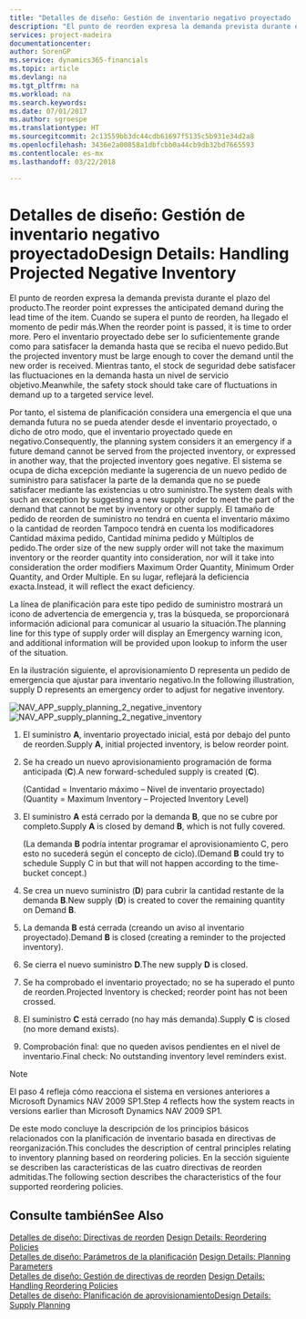 ```yaml
---
title: "Detalles de diseño: Gestión de inventario negativo proyectado | Documentos de Microsoft"
description: "El punto de reorden expresa la demanda prevista durante el plazo del producto. Cuando se supera el punto de reorden, ha llegado el momento de pedir más. Pero el inventario proyectado debe ser lo suficientemente grande como para satisfacer la demanda hasta que se reciba el nuevo pedido. Mientras tanto, el stock de seguridad debe satisfacer las fluctuaciones en la demanda hasta un nivel de servicio objetivo."
services: project-madeira
documentationcenter: 
author: SorenGP
ms.service: dynamics365-financials
ms.topic: article
ms.devlang: na
ms.tgt_pltfrm: na
ms.workload: na
ms.search.keywords: 
ms.date: 07/01/2017
ms.author: sgroespe
ms.translationtype: HT
ms.sourcegitcommit: 2c13559bb3dc44cdb61697f5135c5b931e34d2a8
ms.openlocfilehash: 3436e2a00858a1dbfcbb0a44cb9db32bd7665593
ms.contentlocale: es-mx
ms.lasthandoff: 03/22/2018

---
```

# <a name="design-details-handling-projected-negative-inventory"></a><span data-ttu-id="d0ace-106">Detalles de diseño: Gestión de inventario negativo proyectado</span><span class="sxs-lookup"><span data-stu-id="d0ace-106">Design Details: Handling Projected Negative Inventory</span></span>
<span data-ttu-id="d0ace-107">El punto de reorden expresa la demanda prevista durante el plazo del producto.</span><span class="sxs-lookup"><span data-stu-id="d0ace-107">The reorder point expresses the anticipated demand during the lead time of the item.</span></span> <span data-ttu-id="d0ace-108">Cuando se supera el punto de reorden, ha llegado el momento de pedir más.</span><span class="sxs-lookup"><span data-stu-id="d0ace-108">When the reorder point is passed, it is time to order more.</span></span> <span data-ttu-id="d0ace-109">Pero el inventario proyectado debe ser lo suficientemente grande como para satisfacer la demanda hasta que se reciba el nuevo pedido.</span><span class="sxs-lookup"><span data-stu-id="d0ace-109">But the projected inventory must be large enough to cover the demand until the new order is received.</span></span> <span data-ttu-id="d0ace-110">Mientras tanto, el stock de seguridad debe satisfacer las fluctuaciones en la demanda hasta un nivel de servicio objetivo.</span><span class="sxs-lookup"><span data-stu-id="d0ace-110">Meanwhile, the safety stock should take care of fluctuations in demand up to a targeted service level.</span></span>  

 <span data-ttu-id="d0ace-111">Por tanto, el sistema de planificación considera una emergencia el que una demanda futura no se pueda atender desde el inventario proyectado, o dicho de otro modo, que el inventario proyectado quede en negativo.</span><span class="sxs-lookup"><span data-stu-id="d0ace-111">Consequently, the planning system considers it an emergency if a future demand cannot be served from the projected inventory, or expressed in another way, that the projected inventory goes negative.</span></span> <span data-ttu-id="d0ace-112">El sistema se ocupa de dicha excepción mediante la sugerencia de un nuevo pedido de suministro para satisfacer la parte de la demanda que no se puede satisfacer mediante las existencias u otro suministro.</span><span class="sxs-lookup"><span data-stu-id="d0ace-112">The system deals with such an exception by suggesting a new supply order to meet the part of the demand that cannot be met by inventory or other supply.</span></span> <span data-ttu-id="d0ace-113">El tamaño de pedido de reorden de suministro no tendrá en cuenta el inventario máximo o la cantidad de reorden Tampoco tendrá en cuenta los modificadores Cantidad máxima pedido, Cantidad mínima pedido y Múltiplos de pedido.</span><span class="sxs-lookup"><span data-stu-id="d0ace-113">The order size of the new supply order will not take the maximum inventory or the reorder quantity into consideration, nor will it take into consideration the order modifiers Maximum Order Quantity, Minimum Order Quantity, and Order Multiple.</span></span> <span data-ttu-id="d0ace-114">En su lugar, reflejará la deficiencia exacta.</span><span class="sxs-lookup"><span data-stu-id="d0ace-114">Instead, it will reflect the exact deficiency.</span></span>  

 <span data-ttu-id="d0ace-115">La línea de planificación para este tipo pedido de suministro mostrará un icono de advertencia de emergencia y, tras la búsqueda, se proporcionará información adicional para comunicar al usuario la situación.</span><span class="sxs-lookup"><span data-stu-id="d0ace-115">The planning line for this type of supply order will display an Emergency warning icon, and additional information will be provided upon lookup to inform the user of the situation.</span></span>  

 <span data-ttu-id="d0ace-116">En la ilustración siguiente, el aprovisionamiento D representa un pedido de emergencia que ajustar para inventario negativo.</span><span class="sxs-lookup"><span data-stu-id="d0ace-116">In the following illustration, supply D represents an emergency order to adjust for negative inventory.</span></span>  

 <span data-ttu-id="d0ace-117">![](media/nav_app_supply_planning_2_negative_inventory.png "NAV_APP_supply_planning_2_negative_inventory")</span><span class="sxs-lookup"><span data-stu-id="d0ace-117">![](media/nav_app_supply_planning_2_negative_inventory.png "NAV_APP_supply_planning_2_negative_inventory")</span></span>  

1.  <span data-ttu-id="d0ace-118">El suministro **A**, inventario proyectado inicial, está por debajo del punto de reorden.</span><span class="sxs-lookup"><span data-stu-id="d0ace-118">Supply **A**, initial projected inventory, is below reorder point.</span></span>  

2.  <span data-ttu-id="d0ace-119">Se ha creado un nuevo aprovisionamiento programación de forma anticipada (**C**).</span><span class="sxs-lookup"><span data-stu-id="d0ace-119">A new forward-scheduled supply is created (**C**).</span></span>  

     <span data-ttu-id="d0ace-120">(Cantidad = Inventario máximo – Nivel de inventario proyectado)</span><span class="sxs-lookup"><span data-stu-id="d0ace-120">(Quantity = Maximum Inventory – Projected Inventory Level)</span></span>  

3.  <span data-ttu-id="d0ace-121">El suministro **A** está cerrado por la demanda **B**, que no se cubre por completo.</span><span class="sxs-lookup"><span data-stu-id="d0ace-121">Supply **A** is closed by demand **B**, which is not fully covered.</span></span>  

     <span data-ttu-id="d0ace-122">(La demanda **B** podría intentar programar el aprovisionamiento C, pero esto no sucederá según el concepto de ciclo).</span><span class="sxs-lookup"><span data-stu-id="d0ace-122">(Demand **B** could try to schedule Supply C in but that will not happen according to the time-bucket concept.)</span></span>  

4.  <span data-ttu-id="d0ace-123">Se crea un nuevo suministro (**D**) para cubrir la cantidad restante de la demanda **B**.</span><span class="sxs-lookup"><span data-stu-id="d0ace-123">New supply (**D**) is created to cover the remaining quantity on Demand **B**.</span></span>  

5.  <span data-ttu-id="d0ace-124">La demanda **B** está cerrada (creando un aviso al inventario proyectado).</span><span class="sxs-lookup"><span data-stu-id="d0ace-124">Demand **B** is closed (creating a reminder to the projected inventory).</span></span>  

6.  <span data-ttu-id="d0ace-125">Se cierra el nuevo suministro **D**.</span><span class="sxs-lookup"><span data-stu-id="d0ace-125">The new supply **D** is closed.</span></span>  

7.  <span data-ttu-id="d0ace-126">Se ha comprobado el inventario proyectado; no se ha superado el punto de reorden.</span><span class="sxs-lookup"><span data-stu-id="d0ace-126">Projected Inventory is checked; reorder point has not been crossed.</span></span>  

8.  <span data-ttu-id="d0ace-127">El suministro **C** está cerrado (no hay más demanda).</span><span class="sxs-lookup"><span data-stu-id="d0ace-127">Supply **C** is closed (no more demand exists).</span></span>  

9. <span data-ttu-id="d0ace-128">Comprobación final: que no queden avisos pendientes en el nivel de inventario.</span><span class="sxs-lookup"><span data-stu-id="d0ace-128">Final check: No outstanding inventory level reminders exist.</span></span>  

> [!NOTE]  
>  <span data-ttu-id="d0ace-129">El paso 4 refleja cómo reacciona el sistema en versiones anteriores a Microsoft Dynamics NAV 2009 SP1.</span><span class="sxs-lookup"><span data-stu-id="d0ace-129">Step 4 reflects how the system reacts in versions earlier than Microsoft Dynamics NAV 2009 SP1.</span></span>  

 <span data-ttu-id="d0ace-130">De este modo concluye la descripción de los principios básicos relacionados con la planificación de inventario basada en directivas de reorganización.</span><span class="sxs-lookup"><span data-stu-id="d0ace-130">This concludes the description of central principles relating to inventory planning based on reordering policies.</span></span> <span data-ttu-id="d0ace-131">En la sección siguiente se describen las características de las cuatro directivas de reorden admitidas.</span><span class="sxs-lookup"><span data-stu-id="d0ace-131">The following section describes the characteristics of the four supported reordering policies.</span></span>  

## <a name="see-also"></a><span data-ttu-id="d0ace-132">Consulte también</span><span class="sxs-lookup"><span data-stu-id="d0ace-132">See Also</span></span>  
 <span data-ttu-id="d0ace-133">[Detalles de diseño: Directivas de reorden](design-details-reordering-policies.md) </span><span class="sxs-lookup"><span data-stu-id="d0ace-133">[Design Details: Reordering Policies](design-details-reordering-policies.md) </span></span>  
 <span data-ttu-id="d0ace-134">[Detalles de diseño: Parámetros de la planificación](design-details-planning-parameters.md) </span><span class="sxs-lookup"><span data-stu-id="d0ace-134">[Design Details: Planning Parameters](design-details-planning-parameters.md) </span></span>  
 <span data-ttu-id="d0ace-135">[Detalles de diseño: Gestión de directivas de reorden](design-details-handling-reordering-policies.md) </span><span class="sxs-lookup"><span data-stu-id="d0ace-135">[Design Details: Handling Reordering Policies](design-details-handling-reordering-policies.md) </span></span>  
 [<span data-ttu-id="d0ace-136">Detalles de diseño: Planificación de aprovisionamiento</span><span class="sxs-lookup"><span data-stu-id="d0ace-136">Design Details: Supply Planning</span></span>](design-details-supply-planning.md)

